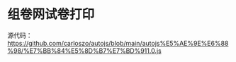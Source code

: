 # 组卷网试卷打印
源代码：
https://github.com/carloszo/autojs/blob/main/autojs%E5%AE%9E%E6%88%98/%E7%BB%84%E5%8D%B7%E7%BD%911.0.js
